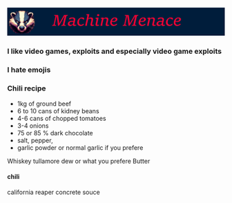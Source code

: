 ![banner](./Documentation/MarkdownBanner.png)

### I like video games, exploits and especially video game exploits
### I hate emojis

### Chili recipe

* 1kg of ground beef 
* 6 to 10 cans of kidney beans
* 4-6 cans of chopped tomatoes
* 3-4 onions
* 75 or 85 % dark chocolate
* salt, pepper, 
* garlic powder or normal garlic if you prefere

Whiskey tullamore dew or what you prefere 
Butter

#### chili
california reaper concrete souce
